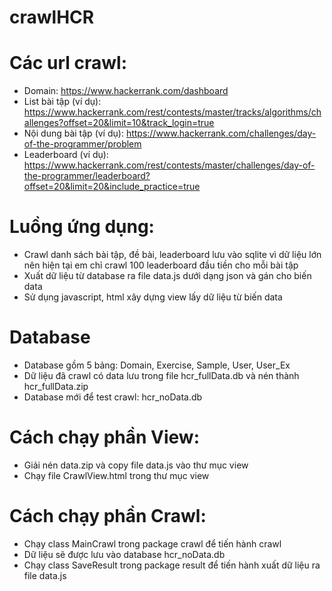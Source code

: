 ﻿# crawlHCR


# Các url crawl:
- Domain: https://www.hackerrank.com/dashboard
- List bài tập (ví dụ): https://www.hackerrank.com/rest/contests/master/tracks/algorithms/challenges?offset=20&limit=10&track_login=true
- Nội dung bài tập (ví dụ): https://www.hackerrank.com/challenges/day-of-the-programmer/problem
- Leaderboard (ví dụ): https://www.hackerrank.com/rest/contests/master/challenges/day-of-the-programmer/leaderboard?offset=20&limit=20&include_practice=true

# Luồng ứng dụng:
- Crawl danh sách bài tập, đề bài, leaderboard lưu vào sqlite vì dữ liệu lớn nên hiện tại em chỉ crawl 100 leaderboard đầu tiền cho mỗi bài tập
- Xuất dữ liệu từ database ra file data.js dưới dạng json và gán cho biến data
- Sử dụng javascript, html xây dựng view lấy dữ liệu từ biến data

# Database
- Database gồm 5 bảng: Domain, Exercise, Sample, User, User_Ex
- Dữ liệu đã crawl có data lưu trong file hcr_fullData.db và nén thành hcr_fullData.zip
- Database mới để test crawl: hcr_noData.db

# Cách chạy phần View:
- Giải nén data.zip và copy file data.js vào thư mục view
- Chạy file CrawlView.html trong thư mục view

# Cách chạy phần Crawl:
- Chạy class MainCrawl trong package crawl để tiến hành crawl
- Dữ liệu sẽ được lưu vào database hcr_noData.db
- Chạy class SaveResult trong package result để tiến hành xuất dữ liệu ra file data.js
